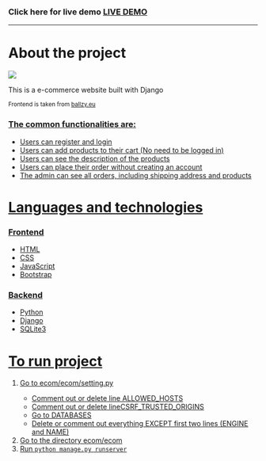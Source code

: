 
<h3>Click here for live demo <a href="https://ecom-production-735b.up.railway.app/" target='_blank'>LIVE DEMO</a></h3>
<hr>
<h1>About the project</h1>
<img src='https://github.com/user-attachments/assets/bb85da16-8317-4916-8139-f2d22ec76c7d'>

<p>This is a e-commerce website built with Django</p>
<small>Frontend is taken from <a href='ballzy.eu'> ballzy.eu </small>

<h3>The common functionalities are:</h3>
<ul>
<li>Users can register and login</li>
<li>Users can add products to their cart (No need to be logged in)</li>
<li>Users can see the description of the products</li>
<li>Users can place their order without creating an account</li>
<li>The admin can see all orders, including shipping address and products</li>
</ul>

<h1>Languages and technologies

<h3>Frontend</h3>
<ul>
  <li>HTML</li>
  <li>CSS</li>
  <li>JavaScript</li>
  <li>Bootstrap</li>
</ul>

<h3>Backend</h3>
<ul>
  <li>Python</li>
  <li>Django</li>
  <li>SQLite3</li>
  
</ul>

<h1>To run project</h1>

<ol>
  <li> Go to ecom/ecom/setting.py</li>
  <ul>
    <li>Comment out or delete line ALLOWED_HOSTS</li>
    <li> Comment out or delete lineCSRF_TRUSTED_ORIGINS</li>
    <li> Go to DATABASES</li>
    <li>Delete or comment out everything EXCEPT first two lines (ENGINE and NAME)</li>
  </ul>
  <li>Go to the directory ecom/ecom</li>
  <li>Run <code>python manage.py runserver</code></li>
</ol>
